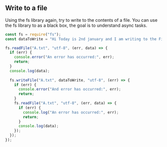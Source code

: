 ## Write to a file

Using the fs library again, try to write to the contents of a file.
You can use the fs library to as a black box, the goal is to understand async tasks.

```javascript
const fs = require("fs");
const dataToWrite = "Hi Today is 2nd january and I am writing to the File!";

fs.readFile("A.txt", "utf-8", (err, data) => {
  if (err) {
    console.error("An error has occurred:", err);
    return;
  }
  console.log(data);
  
  fs.writeFile("A.txt", dataToWrite, "utf-8", (err) => {
    if (err) {
      console.error("And error has occurred:", err);
      return;
    }
    fs.readFile("A.txt", "utf-8", (err, data) => {
      if (err) {
        console.log("An error has occurred:", err);
        return;
      }
      console.log(data);
    });
  });
});
```
